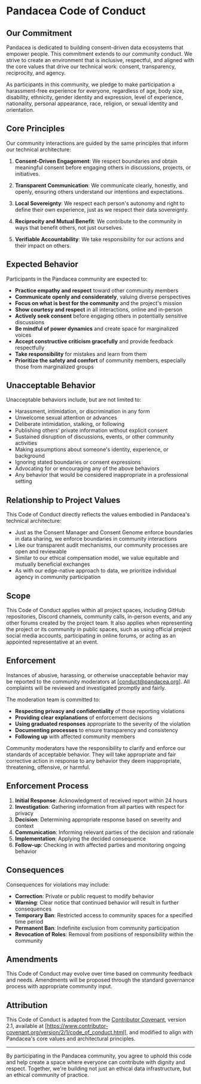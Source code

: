 # Pandacea Code of Conduct

## Our Commitment

Pandacea is dedicated to building consent-driven data ecosystems that empower people. This commitment extends to our community conduct. We strive to create an environment that is inclusive, respectful, and aligned with the core values that drive our technical work: consent, transparency, reciprocity, and agency.

As participants in this community, we pledge to make participation a harassment-free experience for everyone, regardless of age, body size, disability, ethnicity, gender identity and expression, level of experience, nationality, personal appearance, race, religion, or sexual identity and orientation.

## Core Principles

Our community interactions are guided by the same principles that inform our technical architecture:

1. **Consent-Driven Engagement**: We respect boundaries and obtain meaningful consent before engaging others in discussions, projects, or initiatives.

2. **Transparent Communication**: We communicate clearly, honestly, and openly, ensuring others understand our intentions and expectations.

3. **Local Sovereignty**: We respect each person's autonomy and right to define their own experience, just as we respect their data sovereignty.

4. **Reciprocity and Mutual Benefit**: We contribute to the community in ways that benefit others, not just ourselves.

5. **Verifiable Accountability**: We take responsibility for our actions and their impact on others.

## Expected Behavior

Participants in the Pandacea community are expected to:

- **Practice empathy and respect** toward other community members
- **Communicate openly and considerately**, valuing diverse perspectives
- **Focus on what is best for the community** and the project's mission
- **Show courtesy and respect** in all interactions, online and in-person
- **Actively seek consent** before engaging others in potentially sensitive discussions
- **Be mindful of power dynamics** and create space for marginalized voices
- **Accept constructive criticism gracefully** and provide feedback respectfully
- **Take responsibility** for mistakes and learn from them
- **Prioritize the safety and comfort** of community members, especially those from marginalized groups

## Unacceptable Behavior

Unacceptable behaviors include, but are not limited to:

- Harassment, intimidation, or discrimination in any form
- Unwelcome sexual attention or advances
- Deliberate intimidation, stalking, or following
- Publishing others' private information without explicit consent
- Sustained disruption of discussions, events, or other community activities
- Making assumptions about someone's identity, experience, or background
- Ignoring stated boundaries or consent expressions
- Advocating for or encouraging any of the above behaviors
- Any behavior that would be considered inappropriate in a professional setting

## Relationship to Project Values

This Code of Conduct directly reflects the values embodied in Pandacea's technical architecture:

- Just as the Consent Manager and Consent Genome enforce boundaries in data sharing, we enforce boundaries in community interactions
- Like our transparent audit mechanisms, our community processes are open and reviewable
- Similar to our ethical compensation model, we value equitable and mutually beneficial exchanges
- As with our edge-native approach to data, we prioritize individual agency in community participation

## Scope

This Code of Conduct applies within all project spaces, including GitHub repositories, Discord channels, community calls, in-person events, and any other forums created by the project team. It also applies when representing the project or its community in public spaces, such as using official project social media accounts, participating in online forums, or acting as an appointed representative at an event.

## Enforcement

Instances of abusive, harassing, or otherwise unacceptable behavior may be reported to the community moderators at [conduct@pandacea.org]. All complaints will be reviewed and investigated promptly and fairly.

The moderation team is committed to:

- **Respecting privacy and confidentiality** of those reporting violations
- **Providing clear explanations** of enforcement decisions
- **Using graduated responses** appropriate to the severity of the violation
- **Documenting processes** to ensure transparency and consistency
- **Following up** with affected community members

Community moderators have the responsibility to clarify and enforce our standards of acceptable behavior. They will take appropriate and fair corrective action in response to any behavior they deem inappropriate, threatening, offensive, or harmful.

## Enforcement Process

1. **Initial Response**: Acknowledgment of received report within 24 hours
2. **Investigation**: Gathering information from all parties with respect for privacy
3. **Decision**: Determining appropriate response based on severity and context
4. **Communication**: Informing relevant parties of the decision and rationale
5. **Implementation**: Applying the decided consequence
6. **Follow-up**: Checking in with affected parties and monitoring ongoing behavior

## Consequences

Consequences for violations may include:

- **Correction**: Private or public request to modify behavior
- **Warning**: Clear notice that continued behavior will result in further consequences
- **Temporary Ban**: Restricted access to community spaces for a specified time period
- **Permanent Ban**: Indefinite exclusion from community participation
- **Revocation of Roles**: Removal from positions of responsibility within the community

## Amendments

This Code of Conduct may evolve over time based on community feedback and needs. Amendments will be proposed through the standard governance process with appropriate community input.

## Attribution

This Code of Conduct is adapted from the [Contributor Covenant](https://www.contributor-covenant.org/), version 2.1, available at [https://www.contributor-covenant.org/version/2/1/code_of_conduct.html], and modified to align with Pandacea's core values and architectural principles.

---

By participating in the Pandacea community, you agree to uphold this code and help create a space where everyone can contribute with dignity and respect. Together, we're building not just an ethical data infrastructure, but an ethical community of practice.
